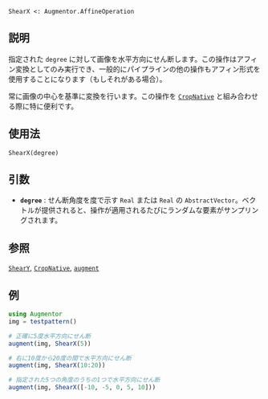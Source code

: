 ```
ShearX <: Augmentor.AffineOperation
```

## 説明

指定された `degree` に対して画像を水平方向にせん断します。この操作はアフィン変換としてのみ実行でき、一般的にパイプラインの他の操作もアフィン形式を使用することになります（もしそれがある場合）。

常に画像の中心を基準に変換を行います。この操作を [`CropNative`](@ref) と組み合わせる際に特に便利です。

## 使用法

```
ShearX(degree)
```

## 引数

  * **`degree`** : せん断角度を度で示す `Real` または `Real` の `AbstractVector`。ベクトルが提供されると、操作が適用されるたびにランダムな要素がサンプリングされます。

## 参照

[`ShearY`](@ref), [`CropNative`](@ref), [`augment`](@ref)

## 例

```julia
using Augmentor
img = testpattern()

# 正確に5度水平方向にせん断
augment(img, ShearX(5))

# 右に10度から20度の間で水平方向にせん断
augment(img, ShearX(10:20))

# 指定された5つの角度のうちの1つで水平方向にせん断
augment(img, ShearX([-10, -5, 0, 5, 10]))
```
